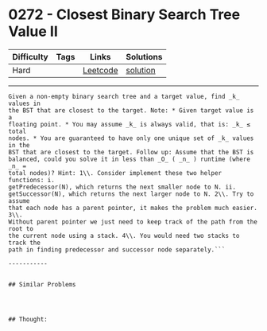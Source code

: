 # 0272 - Closest Binary Search Tree Value II

Difficulty  | Tags | Links | Solutions
----------- | ---- | ----- | -----
Hard |  | [Leetcode](https://leetcode.com/problems/closest-binary-search-tree-value-ii) | [solution](https://leetcode.com/problems/closest-binary-search-tree-value-ii/solution/)


-----------

```
Given a non-empty binary search tree and a target value, find _k_ values in
the BST that are closest to the target. Note: * Given target value is a
floating point. * You may assume _k_ is always valid, that is: _k_ ≤ total
nodes. * You are guaranteed to have only one unique set of _k_ values in the
BST that are closest to the target. Follow up: Assume that the BST is
balanced, could you solve it in less than _O_ ( _n_ ) runtime (where _n_ =
total nodes)? Hint: 1\\. Consider implement these two helper functions: i.
getPredecessor(N), which returns the next smaller node to N. ii.
getSuccessor(N), which returns the next larger node to N. 2\\. Try to assume
that each node has a parent pointer, it makes the problem much easier. 3\\.
Without parent pointer we just need to keep track of the path from the root to
the current node using a stack. 4\\. You would need two stacks to track the
path in finding predecessor and successor node separately.```

-----------


## Similar Problems




## Thought:
